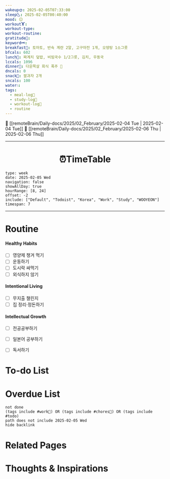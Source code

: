 ```yaml
---
wakeup🌞: 2025-02-05T07:33:00
sleep🌜: 2025-02-05T00:40:00
mood: 😐
workout🏋️: 
workout-type: 
workout-routine: 
gratitude🙏: 
keyword🗝️: 
breakfast🍳: 토마토, 반숙 계란 2알, 고구마전 1개, 오뎅탕 1소그릇
bfcals: 602
lunch🍚: 짜계치 덮밥, 비빔국수 1/2그릇, 김치, 우동국
lccals: 1096
dinner🥗: 다운목살 회식 폭주 🥓
dncals: 0
snack🍬: 쌀과자 2개
sncals: 100
water💧: 
tags:
  - meal-log📝
  - study-log📓
  - workout-log💪
  - routine
---
```


🔺 [[remoteBrain/Daily-docs/2025/02_February/2025-02-04 Tue | 2025-02-04 Tue]]
🔻 [[remoteBrain/Daily-docs/2025/02_February/2025-02-06 Thu | 2025-02-06 Thu]]
___
<h1> <center>⏰TimeTable </center> </h1>

```gEvent
type: week
date: 2025-02-05 Wed
navigation: false
showAllDay: true
hourRange: [8, 24]
offset: -2
include: ["Default", "Todoist", "Korea", "Work", "Study", "WOOYEON"]
timespan: 7
```

--- 


# Routine 

####  Healthy Habits
- [ ] 영양제 챙겨 먹기
- [ ] 운동하기
- [ ] 도시락 싸먹기 
- [ ] 외식하지 않기 

####  Intentional Living 
- [ ] 무지출 챌린지 
- [ ] 집 정리·정돈하기

#### Intellectual Growth
- [ ] 전공공부하기
- [ ] 일본어 공부하기
- [ ] 독서하기



# To-do List


# Overdue List
```tasks
not done
(tags include #work💼) OR (tags include #chores🧺) OR (tags include #todo)
path does not include 2025-02-05 Wed
hide backlink
```

# Related Pages



# Thoughts & Inspirations

